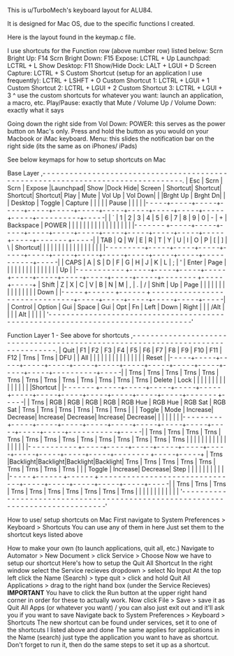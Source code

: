 This is u/TurboMech's keyboard layout for ALU84.  

It is designed for Mac OS, due to the specific functions I created.  

Here is the layout found in the keymap.c file.

I use shortcuts for the Function row (above number row) listed below:
  Scrn Bright Up: F14
  Scrn Bright Down: F15
  Expose: LCTRL + Up 
  Launchpad: LCTRL + L
  Show Desktop: F11
  Show/Hide Dock: LALT + LGUI + D
  Screen Capture: LCTRL + S
  Custom Shortcut (setup for an application I use frequently): LCTRL + LSHFT + O
  Custom Shortcut 1: LCTRL + LGUI + 1
  Custom Shortcut 2: LCTRL + LGUI + 2
  Custom Shortcut 3: LCTRL + LGUI + 3 
   ^ use the custom shortcuts for whatever you want: launch an application, a macro, etc.
  Play/Pause: exactly that
  Mute / Volume Up / Volume Down: exactly what it says

 Going down the right side from Vol Down:
  POWER: this serves as the power button on Mac's only.  Press and hold the button as you would on your Macbook or iMac keyboard.
  Menu: this slides the notification bar on the right side (its the same as on iPhones/ iPads) 

See below keymaps for how to setup shortcuts on Mac

Base Layer
 ,- - - - - - - - - - - - - - - - - - - - - - - - - - - - - - - - - - - - - - - - - - - - - - - - - - - - - - - - - - - - - - - - - - - - - - - - - - - - - - - -.
 |   Esc   |   Scrn  |   Scrn  | Expose  |Launchpad|   Show  |Dock Hide|  Screen | Shortcut| Shortcut| Shortcut| Shortcut|   Play  |  Mute   | Vol Up  | Vol Down|
 |         |Brght Up | Brght Dn|         |         | Desktop |  Toggle | Capture |         |         |         |         |   Pause |         |         |         |
 |- - - - -+- - - - -+- - - - -+- - - - -+- - - - -+- - - - -+- - - - -+- - - - -+- - - - -+- - - - -+- - - - -+- - - - -+- - - - -+- - - - - - - - - -+- - - - -|
 |    `    |    1    |    2    |    3    |    4    |    5    |    6    |    7    |    8    |    9    |    0    |    -    |    +    |     Backspace     |  POWER  |
 |         |         |         |         |         |         |         |         |         |         |         |         |         |                   |         |
 |- - - - - - - +- - - - -+- - - - -+- - - - -+- - - - -+- - - - -+- - - - -+- - - - -+- - - - -+- - - - -+- - - - -+- - - - -+- - - - -+- - - - - - - +- - - - -|
 |     TAB      |    Q    |    W    |    E    |    R    |    T    |    Y    |    U    |    I    |    O    |    P    |    [    |     ]   |      \       | Shortcut|
 |              |         |         |         |         |         |         |         |         |         |         |         |         |              |         |
 |- - - - - - - - -+- - - - -+- - - - -+- - - - -+- - - - -+- - - - -+- - - - -+- - - - -+- - - - -+- - - - -+- - - - -+- - - - -+- - - - - - - - - - -+- - - - -|
 |      CAPS       |    A    |    S    |    D    |    F    |    G    |    H    |    J    |    K    |    L    |    ;    |    '    |        Enter        |   Page  |
 |                 |         |         |         |         |         |         |         |         |         |         |         |                     |    Up   |
 |- - - - - - - - - - - +- - - - -+- - - - -+- - - - -+- - - - -+- - - - -+- - - - -+- - - - -+- - - - -+- - - - -+- - - - -+- - - - - - - - +- - - - -+- - - - -+
 |        Shift         |    Z    |    X    |    C    |    V    |    B    |    N    |    M    |    ,    |    .    |    /    |     Shift      |   Up    |  Page   |
 |                      |         |         |         |         |         |         |         |         |         |         |                |         |  Down   |
 |- - - - - +- - - - - - +- - - - - - + - - - - - - - - - - - - - - - - - - - - - - - - - - - - - - -+- - - - -+- - - - -+- - - - -+- - - - -+- - - - -+- - - - -|
 |  Control |   Option   |     Gui    |                             Space                            |   Gui   |   Opt   |    Fn   |  Left   |   Down  |  Right  |
 |          |    /Alt    |            |                                                              |         |   Alt   |         |         |         |         |
 '- - - - - - - - - - - - - - - - - - - - - - - - - - - - - - - - - - - - - - - - - - - - - - - - - - - - - - - - - - - - - - - - - - - - - - - - - - - - - - - -'

Function Layer 1 - See above for shortcuts
 ,- - - - - - - - - - - - - - - - - - - - - - - - - - - - - - - - - - - - - - - - - - - - - - - - - - - - - - - - - - - - - - - - - - - - - - - - - - - - - - - -.
 |   Quit  |   F1    |    F2   |   F3    |   F4    |   F5    |    F6   |   F7    |    F8   |    F9   |   F10   |   F11   |   F12   |  Trns   |  Trns   |   DFU   |
 |   All   |         |         |         |         |         |         |         |         |         |         |         |         |         |         |  Reset  |
 |- - - - -+- - - - -+- - - - -+- - - - -+- - - - -+- - - - -+- - - - -+- - - - -+- - - - -+- - - - -+- - - - -+- - - - -+- - - - -+- - - - - - - - - -+- - - - -|
 |   Trns  |   Trns  |   Trns  |   Trns  |   Trns  |   Trns  |   Trns  |   Trns  |   Trns  |   Trns  |   Trns  |   Trns  |   Trns  |       Delete      |   Lock  |
 |         |         |         |         |         |         |         |         |         |         |         |         |         |                   |Shortcut |
 |- - - - - - - +- - - - -+- - - - -+- - - - -+- - - - -+- - - - -+- - - - -+- - - - -+- - - - -+- - - - -+- - - - -+- - - - -+- - - - -+- - - - - - - +- - - - -|
 |     Trns     |   RGB   |   RGB   |   RGB   |   RGB   | RGB Hue | RGB Hue | RGB Sat | RGB Sat |  Trns   |   Trns  |   Trns  |   Trns  |     Trns     |   Trns  |
 |              |  Toggle |   Mode  | Increase| Decrease| Increase| Decrease| Increase| Decrease|         |         |         |         |              |         |
 |- - - - - - - - -+- - - - -+- - - - -+- - - - -+- - - - -+- - - - -+- - - - -+- - - - -+- - - - -+- - - - -+- - - - -+- - - - -+- - - - - - - - - - -+- - - - -|
 |      Trns       |   Trns  |   Trns  |   Trns  |   Trns  |   Trns  |  Trns   |  Trns   |   Trns  |   Trns  |  Trns   |   Trns  |        Trns         |   Trns  |
 |                 |         |         |         |         |         |         |         |         |         |         |         |                     |         |
 |- - - - - - - - - - - +- - - - -+- - - - -+- - - - -+- - - - -+- - - - -+- - - - -+- - - - -+- - - - -+- - - - -+- - - - -+- - - - - - - - +- - - - -+- - - - -+
 |         Trns         |Backlight|Backlight|Backlight|Backlight|   Trns  |  Trns   |   Trns  |   Trns  |   Trns  |   Trns  |     Trns       |  Trns   |  Trns   |
 |                      |  Toggle | Increase| Decrease|   Step  |         |         |         |         |         |         |                |         |         |
 |- - - - - +- - - - - - +- - - - - - + - - - - - - - - - - - - - - - - - - - - - - - - - - - - - - -+- - - - -+- - - - -+- - - - -+- - - - -+- - - - -+- - - - -|
 |   Trns   |    Trns    |    Trns    |                             Trns                             |  Trns   |  Trns   |  Trns   |  Trns   |   Trns  |  Trns   |
 |          |            |            |                                                              |         |         |         |         |         |         |
 '- - - - - - - - - - - - - - - - - - - - - - - - - - - - - - - - - - - - - - - - - - - - - - - - - - - - - - - - - - - - - - - - - - - - - - - - - - - - - - - -'

How to use/ setup shortcuts on Mac
 First navigate to System Preferences > Keyboard > Shortcuts
     You can use any of them in here
     Just set them to the shortcut keys listed above

How to make your own (to launch applications, quit all, etc.)
 Navigate to Automator > New Document > click Service > Choose
 Now we have to setup our shortcut
     Here's how to setup the Quit All Shortcut
         In the right window select the Service recieves dropdown > select No Input
         At the top left click the Name (Search) > type quit > click and hold Quit All Applications > drag to the right hand box (under the Service Recieves) 
             **IMPORTANT** You have to click the Run button at the upper right hand corner in order for these to actually work. 
         Now click File > Save > save it as Quit All Apps (or whatever you want) / you can also just exit out and it'll ask you if you want to save
 Navigate back to System Preferences > Keyboard > Shortcuts
     The new shortcut can be found under services, set it to one of the shortcuts I listed above and done
 The same applies for applications in the Name (search) just type the application you want to have as shortcut. Don't forget to run it, then do the same steps
  to set it up as a shortcut.




